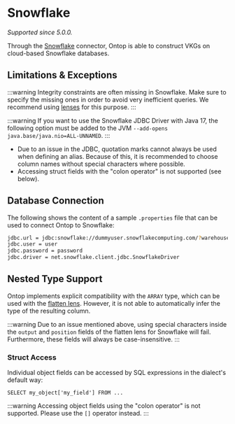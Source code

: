 # Snowflake
*Supported since 5.0.0.*

Through the [Snowflake](https://snowflake.com) connector, Ontop is able to construct VKGs on cloud-based Snowflake databases.

## Limitations & Exceptions

:::warning
Integrity constraints are often missing in Snowflake. Make sure to specify the missing ones in order to avoid very inefficient queries. 
We recommend using [lenses](/guide/advanced/lenses) for this purpose.
:::

:::warning
If you want to use the Snowflake JDBC Driver with Java 17, the following option must be added to the JVM `--add-opens java.base/java.nio=ALL-UNNAMED`.
:::

- Due to an issue in the JDBC, quotation marks cannot always be used when defining an alias. Because of this, it is recommended to choose column names without special characters where possible.
- Accessing struct fields with the "colon operator" is not supported (see below).

## Database Connection

The following shows the content of a sample `.properties` file that can be used to connect Ontop to Snowflake:

```bash
jdbc.url = jdbc:snowflake://dummyuser.snowflakecomputing.com/?warehouse=dummywarehouse&db=dummydb&schema=dummyschema
jdbc.user = user
jdbc.password = password
jdbc.driver = net.snowflake.client.jdbc.SnowflakeDriver
```

## Nested Type Support

Ontop implements explicit compatibility with the `ARRAY` type, which can be used with the [flatten lens](/guide/advanced/lenses#flattenlens). However, it is not able to automatically infer the type of the resulting column.

:::warning
Due to an issue mentioned above, using special characters inside the `output` and `position` fields of the flatten lens for Snowflake will fail. Furthermore, these fields will always be case-insensitive. 
:::

### Struct Access
 Individual object fields can be accessed by SQL expressions in the dialect's default way:
```
SELECT my_object['my_field'] FROM ...
```

:::warning
Accessing object fields using the "colon operator" is not supported. Please use the `[]` operator instead.
:::
